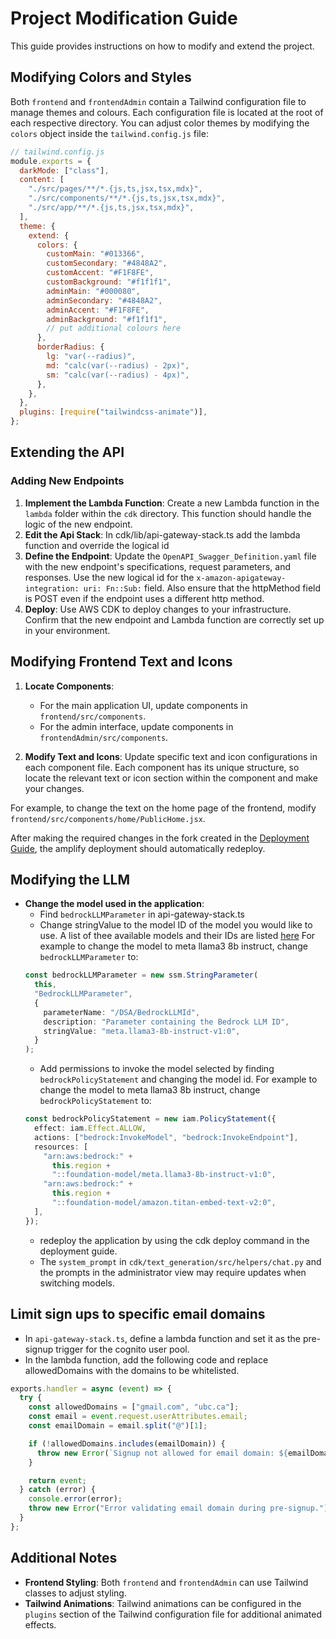 # Project Modification Guide

This guide provides instructions on how to modify and extend the project.

## Modifying Colors and Styles

Both `frontend` and `frontendAdmin` contain a Tailwind configuration file to manage themes and colours. Each configuration file is located at the root of each respective directory. You can adjust color themes by modifying the `colors` object inside the `tailwind.config.js` file:

```javascript
// tailwind.config.js
module.exports = {
  darkMode: ["class"],
  content: [
    "./src/pages/**/*.{js,ts,jsx,tsx,mdx}",
    "./src/components/**/*.{js,ts,jsx,tsx,mdx}",
    "./src/app/**/*.{js,ts,jsx,tsx,mdx}",
  ],
  theme: {
    extend: {
      colors: {
        customMain: "#013366",
        customSecondary: "#4848A2",
        customAccent: "#F1F8FE",
        customBackground: "#f1f1f1",
        adminMain: "#000080",
        adminSecondary: "#4848A2",
        adminAccent: "#F1F8FE",
        adminBackground: "#f1f1f1",
        // put additional colours here
      },
      borderRadius: {
        lg: "var(--radius)",
        md: "calc(var(--radius) - 2px)",
        sm: "calc(var(--radius) - 4px)",
      },
    },
  },
  plugins: [require("tailwindcss-animate")],
};
```

## Extending the API

### Adding New Endpoints

1. **Implement the Lambda Function**: Create a new Lambda function in the `lambda` folder within the `cdk` directory. This function should handle the logic of the new endpoint.
2. **Edit the Api Stack**: In cdk/lib/api-gateway-stack.ts add the lambda function and override the logical id
3. **Define the Endpoint**: Update the `OpenAPI_Swagger_Definition.yaml` file with the new endpoint's specifications, request parameters, and responses. Use the new logical id for the `x-amazon-apigateway-integration:
uri:
  Fn::Sub:` field. Also ensure that the httpMethod field is POST even if the endpoint uses a different http method.
4. **Deploy**: Use AWS CDK to deploy changes to your infrastructure. Confirm that the new endpoint and Lambda function are correctly set up in your environment.

## Modifying Frontend Text and Icons

1. **Locate Components**:

   - For the main application UI, update components in `frontend/src/components`.
   - For the admin interface, update components in `frontendAdmin/src/components`.

2. **Modify Text and Icons**: Update specific text and icon configurations in each component file. Each component has its unique structure, so locate the relevant text or icon section within the component and make your changes.

For example, to change the text on the home page of the frontend, modify `frontend/src/components/home/PublicHome.jsx`.

After making the required changes in the fork created in the [Deployment Guide](./docs/deploymentGuide.md), the amplify deployment should automatically redeploy.

## Modifying the LLM

- **Change the model used in the application**:
  - Find `bedrockLLMParameter` in api-gateway-stack.ts
  - Change stringValue to the model ID of the model you would like to use. A list of thee available models and their IDs are listed [here](https://docs.aws.amazon.com/bedrock/latest/userguide/models-supported.html)
    For example to change the model to meta llama3 8b instruct, change `bedrockLLMParameter` to:
  ```typescript
  const bedrockLLMParameter = new ssm.StringParameter(
    this,
    "BedrockLLMParameter",
    {
      parameterName: "/DSA/BedrockLLMId",
      description: "Parameter containing the Bedrock LLM ID",
      stringValue: "meta.llama3-8b-instruct-v1:0",
    }
  );
  ```
  - Add permissions to invoke the model selected by finding `bedrockPolicyStatement` and changing the model id. 
  For example to change the model to meta llama3 8b instruct, change `bedrockPolicyStatement` to:
  ```typescript
  const bedrockPolicyStatement = new iam.PolicyStatement({
    effect: iam.Effect.ALLOW,
    actions: ["bedrock:InvokeModel", "bedrock:InvokeEndpoint"],
    resources: [
      "arn:aws:bedrock:" +
        this.region +
        "::foundation-model/meta.llama3-8b-instruct-v1:0",
      "arn:aws:bedrock:" +
        this.region +
        "::foundation-model/amazon.titan-embed-text-v2:0",
    ],
  });
  ```
  - redeploy the application by using the cdk deploy command in the deployment guide.
  - The `system_prompt` in `cdk/text_generation/src/helpers/chat.py` and the prompts in the administrator view may require updates when switching models.

## Limit sign ups to specific email domains

- In `api-gateway-stack.ts`, define a lambda function and set it as the pre-signup trigger for the cognito user pool.
- In the lambda function, add the following code and replace allowedDomains with the domains to be whitelisted.

```javascript
exports.handler = async (event) => {
  try {
    const allowedDomains = ["gmail.com", "ubc.ca"];
    const email = event.request.userAttributes.email;
    const emailDomain = email.split("@")[1];

    if (!allowedDomains.includes(emailDomain)) {
      throw new Error(`Signup not allowed for email domain: ${emailDomain}`);
    }

    return event;
  } catch (error) {
    console.error(error);
    throw new Error("Error validating email domain during pre-signup.");
  }
};
```

## Additional Notes

- **Frontend Styling**: Both `frontend` and `frontendAdmin` can use Tailwind classes to adjust styling.
- **Tailwind Animations**: Tailwind animations can be configured in the `plugins` section of the Tailwind configuration file for additional animated effects.
